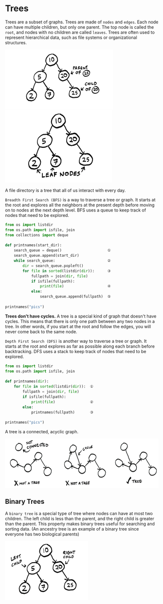 # Trees

Trees are a subset of graphs. Trees are made of `nodes` and `edges`. Each node can have multiple children, but only one parent. The top node is called the `root`, and nodes with no children are called `leaves`. Trees are often used to represent hierarchical data, such as file systems or organizational structures.

![alt text](image.png)
![alt text](image-1.png)

A file directory is a tree that all of us interact with every day.

`Breadth First Search (BFS)` is a way to traverse a tree or graph. It starts at the root and explores all the neighbors at the present depth before moving on to nodes at the next depth level. BFS uses a queue to keep track of nodes that need to be explored.

```python
from os import listdir
from os.path import isfile, join
from collections import deque

def printnames(start_dir):
    search_queue = deque()                     ①
    search_queue.append(start_dir)
    while search_queue:                        ②
        dir = search_queue.popleft()
        for file in sorted(listdir(dir)):      ③
            fullpath = join(dir, file)
            if isfile(fullpath):
                print(file)                    ④
            else:
                search_queue.append(fullpath)  ⑤

printnames("pics")
```

**Trees don't have cycles.** A tree is a special kind of graph that doesn't have cycles. This means that there is only one path between any two nodes in a tree. In other words, if you start at the root and follow the edges, you will never come back to the same node.

`Depth First Search (DFS)` is another way to traverse a tree or graph. It starts at the root and explores as far as possible along each branch before backtracking. DFS uses a stack to keep track of nodes that need to be explored.

```python
from os import listdir
from os.path import isfile, join

def printnames(dir):
    for file in sorted(listdir(dir)):  ①
        fullpath = join(dir, file)
        if isfile(fullpath):
            print(file)                ②
        else:
            printnames(fullpath)       ③

printnames("pics")
```

A tree is a connected, acyclic graph.

![alt text](image-2.png)

## Binary Trees

A `binary tree` is a special type of tree where nodes can have at most two children. The left child is less than the parent, and the right child is greater than the parent. This property makes binary trees useful for searching and sorting data. (An ancestry tree is an example of a binary tree since everyone has two biological parents)

![alt text](image-3.png)
